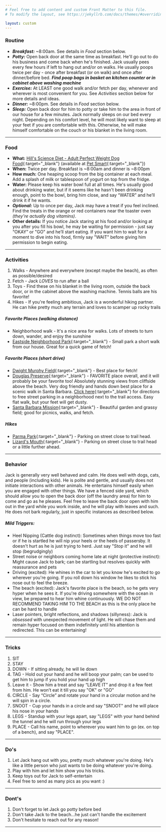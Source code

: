 ```yaml
---
# Feel free to add content and custom Front Matter to this file.
# To modify the layout, see https://jekyllrb.com/docs/themes/#overriding-theme-defaults

layout: custom
---
```


### Routine
- ***Breakfast:*** ~8:00am. See details in *Food* section below.
- ***Potty:*** Open back door at the same time as breakfast. He'll go out to do his business and come back when he's finished. Jack usually pees every few hours if left to hang out and/or on walks. He usually poops twice per day - once after breakfast (or on walk) and once after dinner/before bed. ***Find poop bags in basket on kitchen counter or in cabinet above washing machine***
- ***Exercise:*** At LEAST one good walk and/or fetch per day, whenever and wherever is most convenient for you. See *Activities* section below for more details and ideas.
- ***Dinner:*** ~8:00pm. See details in *Food* section below.
- ***Sleep:*** Open back door for him to potty or take him to the area in front of our house for a few minutes. Jack normally sleeps on our bed every night. Depending on his comfort level, he will most likely want to sleep at your feet if you are comfortable with this. Otherwise, he will make himself comfortable on the couch or his blanket in the living room.

 --- 

### Food

- **What:** [Hill's Science Diet - Adult Perfect Weight Dog Food](https://www.hillspet.com/dog-food/sd-canine-adult-perfect-weight-dry){:target="_blank"} (available at [Pet Smart](https://goo.gl/maps/LWWQ6EY3t4nzLP6a6){:target="_blank"})
- **When:** Twice per day. Breakfast is ~8:00am and dinner is ~8:00pm 
- **How much:** One heaping scoop from the big container at each meal. Add a splash of milk or tablespoon of yogurt on top from the fridge.
- **Water:** Please keep his water bowl full at all times. He's usually good about drinking water, but if it seems like he hasn't been drinking enough, point to the bowl, bring him close, and say “WATER” and he’ll drink it if he wants.
- ***Optional:*** Up to once per day, Jack may have a treat if you feel inclined. Find the treats in the orange or red containers near the toaster oven *(they're actually dog vitamins)*.
- **Other details:** If you notice Jack staring at his food and/or looking at you after you fill his bowl, he may be waiting for permission - just say “OKAY” or "GO" and he’ll start eating. If you want him to wait for a moment to dive into his food, firmly say "WAIT" before giving him permission to begin eating. 
 

--- 

### Activities
1. Walks - Anywhere and everywhere (except maybe the beach), as often as possible/desired
2. Fetch - Jack *LOVES* to run after a ball 
3. Toys - Find these on his blanket in the living room, outside the back door, or in the cabinet above the washing machine. Tennis balls are his favorite!
4. Hikes - If you're feeling ambitious, Jack is a wonderful hiking partner. He can hike pretty much any terrain and loves to scamper up rocky trails
##### Favorite Places (walking distance)
- Neighborhood walk - It's a nice area for walks. Lots of streets to turn down, wander, and enjoy the sunshine
- [Eastside Neighborhood Park](https://goo.gl/maps/sXikBjdhoLcN1dn37){:target="_blank"} - Small park a short walk from our house. Great for a quick game of fetch!
##### Favorite Places (short drive)
- [Dwight Murphy Field](https://goo.gl/maps/VuDxWeriH6bcTD2x5){:target="_blank"} - Best place for fetch!
- [Douglas Preserve](https://goo.gl/maps/Qb1TuJ392iVigESDA){:target="_blank"} - FAVORITE place overall, and it will probably be your favorite too! Absolutely stunning views from cliffside above the beach. Very dog friendly and hands down best place for a scenic walk in Santa Barbara. [Click here](https://goo.gl/maps/FH9QgFjzExm9sDHj9){:target="_blank"} for directions to free street parking in a neighborhood next to the trail access. Easy flat walk, but your feet will get dusty.
- [Santa Barbara Mission](https://goo.gl/maps/pRgCMQrdoCrKyCVK8){:target="_blank"} - Beautiful garden and grassy field; good for picnics, walks, and fetch.
##### Hikes
- [Parma Park](https://goo.gl/maps/BJqcUXajbNih5AYS8){:target="_blank"} - Parking on street close to trail head.
- [Lizard's Mouth](https://goo.gl/maps/HjU1ZPKLE7uXtDkA9){:target="_blank"} - Parking on street close to trail head or a little further ahead.

--- 

### Behavior
Jack is generally very well behaved and calm. He does well with dogs, cats, and people (including kids). He is polite and gentle, and usually does not initiate interactions with other animals. He entertains himself easily when you are engaged with other things. We have a fenced side yard, which should allow you to open the back door (off the laundry area) for him to come and go as he pleases. Feel free to leave the back door open with him out in the yard while you work inside, and he will play with leaves and such. He does not bark regularly, just in specific instances as described below.
##### Mild Triggers:
- Heel Nipping (Cattle dog instinct): Sometimes when things move too fast or if he is startled he will nip your heels or the heels of passersby. It doesn't hurt as he is just trying to herd. Just say "Stop it" and he will stop (begrudgingly)
- Street noise or neighbors coming home late at night (protective instinct): Might cause Jack to bark; can be startling but resolves quickly with reassurance and pets
- Driving (excited): He whines in the car to let you know he's excited to go wherever you're going. If you roll down his window he likes to stick his nose out to feel the breeze.
- The beach (excited): Jack's favorite place is the beach, so he gets very hyper when he sees it. If you're driving somewhere with the ocean in view, be prepared to hear him whine continuously. WE DO NOT RECOMMEND TAKING HIM TO THE BEACH as this is the only place he can be hard to handle
- Laser pointers, bright reflections, and shadows (sillyness): Jack is *obsessed* with unexpected movement of light. He will chase them and remain hyper focused on them indefinitely until his attention is redirected. This can be entertaining!

--- 

### Tricks
1. SIT
2. STAY
3. DOWN - If sitting already, he will lie down
4. TAG - Hold out your hand and he will boop your palm; can be used to get him to jump if you hold your hand up high
5. Leave it - Show him a treat and say “LEAVE IT” and drop it a few feet from him. He won’t eat it till you say "OK" or "GO"
6. CIRCLE - Say “Circle” and rotate your hand in a circular motion and he will spin in a circle. 
7. SNOOT - Cup your hands in a circle and say "SNOOT" and he will place his nose in your hands 
8. LEGS - Standup with your legs apart, say "LEGS" with your hand behind the tunnel and he will run through your legs
9. PLACE - Call his name, point to wherever you want him to go (ex. on top of a bench), and say "PLACE".

--- 

### Do's
1. Let Jack hang out with you, pretty much whatever you're doing. He's like a little person who just wants to be doing whatever you're doing.
2. Play with him and let him show you his tricks.
3. Keep toys out for Jack to self-entertain
4. Feel free to send as many pics as you want :)

---

### Dont's
1. Don't forget to let Jack go potty before bed
2. Don't take Jack to the beach...he just can't handle the excitement
3. Don't hesitate to reach out for any reason!

--- 
